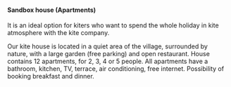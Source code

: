 #### Sandbox house (Apartments)

It is an ideal option for kiters who want to spend the whole holiday in kite atmosphere with the kite company.

Our kite house is located in a quiet area of the village, surrounded by nature,
with a large garden (free parking) and open restaurant. House contains 12 apartments,
for 2, 3, 4 or 5 people. All apartments have a bathroom, kitchen, TV, terrace,
air conditioning, free internet. Possibility of booking breakfast and dinner.

